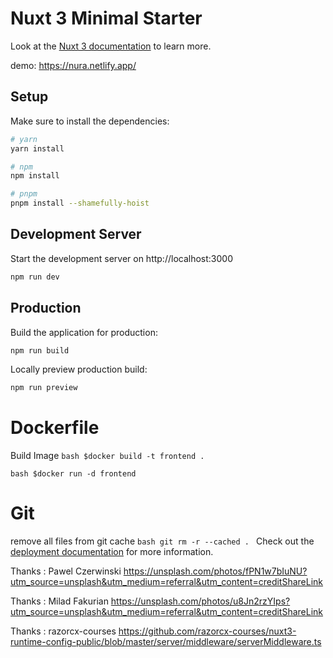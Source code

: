 # Nuxt 3 Minimal Starter

Look at the [Nuxt 3 documentation](https://nuxt.com/docs/getting-started/introduction) to learn more.

demo: https://nura.netlify.app/


## Setup

Make sure to install the dependencies:

```bash
# yarn
yarn install

# npm
npm install

# pnpm
pnpm install --shamefully-hoist
```

## Development Server

Start the development server on http://localhost:3000

```bash
npm run dev
```

## Production

Build the application for production:

```bash
npm run build
```

Locally preview production build:

```bash
npm run preview
```

# Dockerfile

Build Image
```bash $docker build -t frontend . ```

```bash $docker run -d frontend ```


# Git

remove all files from git cache
```bash git rm -r --cached . ```
Check out the [deployment documentation](https://nuxt.com/docs/getting-started/deployment) for more information.

Thanks : Pawel Czerwinski
https://unsplash.com/photos/fPN1w7bIuNU?utm_source=unsplash&utm_medium=referral&utm_content=creditShareLink

Thanks :  Milad Fakurian
https://unsplash.com/photos/u8Jn2rzYIps?utm_source=unsplash&utm_medium=referral&utm_content=creditShareLink

Thanks : razorcx-courses
https://github.com/razorcx-courses/nuxt3-runtime-config-public/blob/master/server/middleware/serverMiddleware.ts
